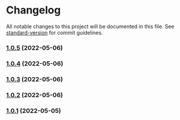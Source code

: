 # Changelog

All notable changes to this project will be documented in this file. See [standard-version](https://github.com/conventional-changelog/standard-version) for commit guidelines.

### [1.0.5](https://github.com/marcos-laboriosi/evalu8-tokens/compare/v1.0.3...v1.0.5) (2022-05-06)

### [1.0.4](https://github.com/marcos-laboriosi/evalu8-tokens/compare/v1.0.3...v1.0.4) (2022-05-06)

### [1.0.3](https://github.com/marcos-laboriosi/evalu8-tokens/compare/v1.0.2...v1.0.3) (2022-05-06)

### [1.0.2](https://github.com/marcos-laboriosi/evalu8-tokens/compare/v1.0.1...v1.0.2) (2022-05-06)

### [1.0.1](https://github.com/marcos-laboriosi/evalu8-tokens/compare/v1.0.0...v1.0.1) (2022-05-05)

